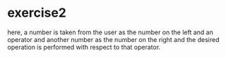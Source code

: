 # exercise2
here, a number is taken from the user as the number on the left and an operator and another number as the number on the right and the desired operation is performed with respect to that operator.